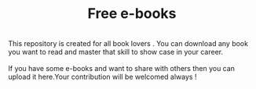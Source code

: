 # <h1 align="center">Free e-books</h1>

<br>
This repository is created for all book lovers . You can download any book you want to read and master that skill to show case in your career.<br><br>
If you have some e-books and want to share with others then you can upload it here.Your contribution will be welcomed always !
